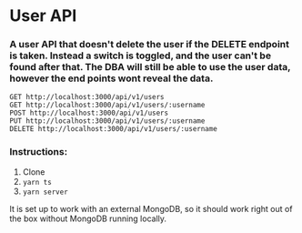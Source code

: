 # User API

### A user API that doesn't delete the user if the DELETE endpoint is taken. Instead a switch is toggled, and the user can't be found after that. The DBA will still be able to use the user data, however the end points wont reveal the data.

```
GET http://localhost:3000/api/v1/users
GET http://localhost:3000/api/v1/users/:username
POST http://localhost:3000/api/v1/users
PUT http://localhost:3000/api/v1/users/:username
DELETE http://localhost:3000/api/v1/users/:username
```

### Instructions:

1. Clone
2. `yarn ts`
3. `yarn server`

It is set up to work with an external MongoDB, so it should work right out of
the box without MongoDB running locally.
